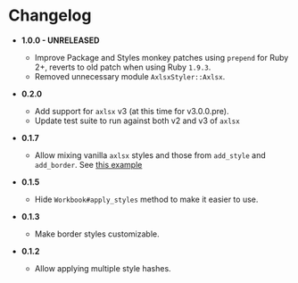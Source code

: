 # Changelog

- **1.0.0 - UNRELEASED**
  - Improve Package and Styles monkey patches using `prepend` for Ruby 2+, reverts to old patch when using Ruby `1.9.3`.
  - Removed unnecessary module `AxlsxStyler::Axlsx`.

- **0.2.0**
  - Add support for `axlsx` v3 (at this time for v3.0.0.pre).
  - Update test suite to run against both v2 and v3 of `axlsx`

- **0.1.7**
  - Allow mixing vanilla `axlsx` styles and those from `add_style` and `add_border`. See [this example](./examples/mixing_styles.rb)

- **0.1.5**
  - Hide `Workbook#apply_styles` method to make it easier to use.

- **0.1.3**
  - Make border styles customizable.

- **0.1.2**
  - Allow applying multiple style hashes.
